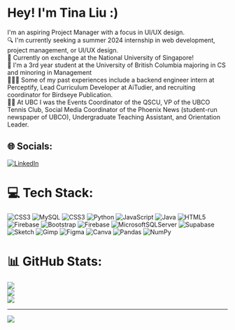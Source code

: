 # Hey! I'm Tina Liu :)
I'm an aspiring Project Manager with a focus in UI/UX design. <br>🔍 I'm currently seeking a summer 2024 internship in web development, project management, or UI/UX design.<br>📍 Currently on exchange at the National University of Singapore!<br>🏫  I'm a 3rd year student at the University of British Columbia majoring in CS and minoring in Management<br>👩🏻‍💻 Some of my past experiences include a backend engineer intern at Perceptify, Lead Curriculum Developer at AiTudier, and recruiting coordinator for Birdseye Publication. <br>🙌🏻  At UBC I was the Events Coordinator of the QSCU, VP of the UBCO Tennis Club, Social Media Coordinator of the Phoenix News (student-run newspaper of UBCO), Undergraduate Teaching Assistant, and Orientation Leader.<br>


## 🌐 Socials:
[![LinkedIn](https://img.shields.io/badge/LinkedIn-%230077B5.svg?logo=linkedin&logoColor=white)](https://linkedin.com/in/tinaliu27) 

# 💻 Tech Stack:
![CSS3](https://img.shields.io/badge/css3-%231572B6.svg?style=flat&logo=css3&logoColor=white) ![MySQL](https://img.shields.io/badge/mysql-%2300000f.svg?style=flat&logo=mysql&logoColor=white) ![CSS3](https://img.shields.io/badge/css3-%231572B6.svg?style=flat&logo=css3&logoColor=white) ![Python](https://img.shields.io/badge/python-3670A0?style=flat&logo=python&logoColor=ffdd54) ![JavaScript](https://img.shields.io/badge/javascript-%23323330.svg?style=flat&logo=javascript&logoColor=%23F7DF1E) ![Java](https://img.shields.io/badge/java-%23ED8B00.svg?style=flat&logo=openjdk&logoColor=white) ![HTML5](https://img.shields.io/badge/html5-%23E34F26.svg?style=flat&logo=html5&logoColor=white) ![Firebase](https://img.shields.io/badge/firebase-%23039BE5.svg?style=flat&logo=firebase) ![Bootstrap](https://img.shields.io/badge/bootstrap-%238511FA.svg?style=flat&logo=bootstrap&logoColor=white) ![Firebase](https://img.shields.io/badge/Firebase-039BE5?style=flat&logo=Firebase&logoColor=white) ![MicrosoftSQLServer](https://img.shields.io/badge/Microsoft%20SQL%20Server-CC2927?style=flat&logo=microsoft%20sql%20server&logoColor=white) ![Supabase](https://img.shields.io/badge/Supabase-3ECF8E?style=flat&logo=supabase&logoColor=white) ![Sketch](https://img.shields.io/badge/Sketch-FFB387?style=flat&logo=sketch&logoColor=black) ![Gimp](https://img.shields.io/badge/Gimp-657D8B?style=flat&logo=gimp&logoColor=FFFFFF) ![Figma](https://img.shields.io/badge/figma-%23F24E1E.svg?style=flat&logo=figma&logoColor=white) ![Canva](https://img.shields.io/badge/Canva-%2300C4CC.svg?style=flat&logo=Canva&logoColor=white) ![Pandas](https://img.shields.io/badge/pandas-%23150458.svg?style=flat&logo=pandas&logoColor=white) ![NumPy](https://img.shields.io/badge/numpy-%23013243.svg?style=flat&logo=numpy&logoColor=white)
# 📊 GitHub Stats:
![](https://github-readme-stats.vercel.app/api?username=tinaliu27&theme=dark&hide_border=false&include_all_commits=true&count_private=true)<br/>
![](https://github-readme-streak-stats.herokuapp.com/?user=tinaliu27&theme=dark&hide_border=false)<br/>
![](https://github-readme-stats.vercel.app/api/top-langs/?username=tinaliu27&theme=dark&hide_border=false&include_all_commits=true&count_private=true&layout=compact)

---
[![](https://visitcount.itsvg.in/api?id=tinaliu27&icon=0&color=6)](https://visitcount.itsvg.in)

<!-- Proudly created with GPRM ( https://gprm.itsvg.in ) -->
